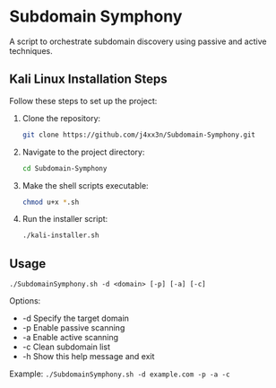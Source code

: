 # Subdomain Symphony
 A script to orchestrate subdomain discovery using passive and active techniques.

## Kali Linux Installation Steps

Follow these steps to set up the project:

1. Clone the repository:
    ```sh
    git clone https://github.com/j4xx3n/Subdomain-Symphony.git
    ```

2. Navigate to the project directory:
    ```sh
    cd Subdomain-Symphony
    ```

3. Make the shell scripts executable:
    ```sh
    chmod u+x *.sh
    ```

4. Run the installer script:
    ```sh
    ./kali-installer.sh
    ```

## Usage
  `./SubdomainSymphony.sh -d <domain> [-p] [-a] [-c]`

Options:
  - -d    Specify the target domain
  - -p    Enable passive scanning
  - -a    Enable active scanning
  - -c    Clean subdomain list
  - -h    Show this help message and exit

Example:
  `./SubdomainSymphony.sh -d example.com -p -a -c`
